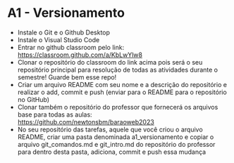 # A1 - Versionamento

- Instale o Git e o Github Desktop
- Instale o Visual Studio Code 
- Entrar no github classroom pelo link: https://classroom.github.com/a/KbLwYlw8
- Clonar o repositório do classroom do link acima pois será o seu repositório principal para resolução de todas as atividades durante o semestre! Guarde bem esse repo!
- Criar um arquivo README com seu nome e a descrição do repositório e realizar o add, commit e push (enviar para o README para o repositório no GitHub)
- Clonar também o repositório do professor que fornecerá os arquivos base para todas as aulas: https://github.com/newtonsbm/baraoweb2023 
- No seu repositório das tarefas, aquele que você criou o arquivo README, criar uma pasta denominada a1_versionamento e copiar o arquivo git_comandos.md e git_intro.md do repositório do professor para dentro desta pasta, adiciona, commit e push essa mudança
